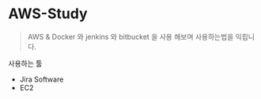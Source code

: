 # AWS-Study

> AWS & Docker 와 jenkins 와 bitbucket 을 사용 해보며 사용하는법을 익힙니다.

사용하는 툴
- Jira Software 
- EC2 